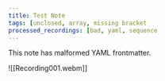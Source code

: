 ```yaml
---
title: Test Note
tags: [unclosed, array, missing bracket
processed_recordings: [bad, yaml, sequence
---
```


This note has malformed YAML frontmatter.

![[Recording001.webm]]
